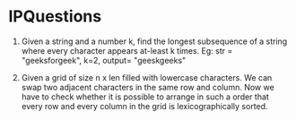 # IPQuestions

1. Given a string and a number k, find the longest subsequence of a string where every character appears at-least k times.
   Eg: str = "geeksforgeek", k=2, output= "geeskgeeks"

2. Given a grid of size n x len filled with lowercase characters. We can swap two adjacent characters in the same row and column. Now we have to check whether it is possible to arrange in such a order that every row and every column in the grid is lexicographically sorted.

